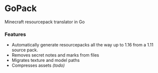 # GoPack
Minecraft resourcepack translator in Go

### Features
 - Automatically generate resourcepacks all the way up to 1.16 from a 1.11 source pack.
 - Removes secret notes and marks from files
 - Migrates texture and model paths
 - Compresses assets *(todo)*  